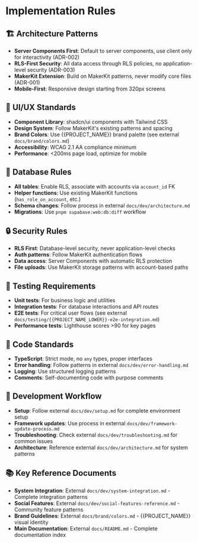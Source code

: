 # Implementation Rules

## 🏗️ Architecture Patterns
- **Server Components First**: Default to server components, use client only for interactivity (ADR-002)
- **RLS-First Security**: All data access through RLS policies, no application-level security (ADR-003)  
- **MakerKit Extension**: Build on MakerKit patterns, never modify core files (ADR-001)
- **Mobile-First**: Responsive design starting from 320px screens

## 🎨 UI/UX Standards
- **Component Library**: shadcn/ui components with Tailwind CSS
- **Design System**: Follow MakerKit's existing patterns and spacing
- **Brand Colors**: Use {{PROJECT_NAME}} brand palette (see external `docs/brand/colors.md`)
- **Accessibility**: WCAG 2.1 AA compliance minimum
- **Performance**: <200ms page load, optimize for mobile

## 💾 Database Rules  
- **All tables**: Enable RLS, associate with accounts via `account_id` FK
- **Helper functions**: Use existing MakerKit functions (`has_role_on_account`, etc.)
- **Schema changes**: Follow process in external `docs/dev/architecture.md`
- **Migrations**: Use `pnpm supabase:web:db:diff` workflow

## 🔒 Security Rules
- **RLS First**: Database-level security, never application-level checks
- **Auth patterns**: Follow MakerKit authentication flows
- **Data access**: Server Components with automatic RLS protection
- **File uploads**: Use MakerKit storage patterns with account-based paths

## 🧪 Testing Requirements
- **Unit tests**: For business logic and utilities
- **Integration tests**: For database interactions and API routes  
- **E2E tests**: For critical user flows (see external `docs/testing/{{PROJECT_NAME_LOWER}}-e2e-integration.md`)
- **Performance tests**: Lighthouse scores >90 for key pages

## 📝 Code Standards
- **TypeScript**: Strict mode, no `any` types, proper interfaces
- **Error handling**: Follow patterns in external `docs/dev/error-handling.md`
- **Logging**: Use structured logging patterns
- **Comments**: Self-documenting code with purpose comments

## 🚀 Development Workflow
- **Setup**: Follow external `docs/dev/setup.md` for complete environment setup
- **Framework updates**: Use process in external `docs/dev/framework-update-process.md`
- **Troubleshooting**: Check external `docs/dev/troubleshooting.md` for common issues
- **Architecture**: Reference external `docs/dev/architecture.md` for system patterns

## 📚 Key Reference Documents
- **System Integration**: External `docs/dev/system-integration.md` - Complete integration patterns
- **Social Features**: External `docs/dev/social-features-reference.md` - Community feature patterns
- **Brand Guidelines**: External `docs/brand/colors.md` - {{PROJECT_NAME}} visual identity
- **Main Documentation**: External `docs/README.md` - Complete documentation index 